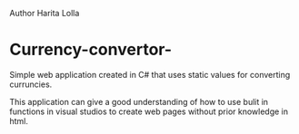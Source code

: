 Author Harita Lolla 

# Currency-convertor-

Simple web application created in C# that uses static values for converting curruncies.

This application can give a good understanding of how to use bulit in functions in visual studios to create web pages without prior knowledge in html. 
